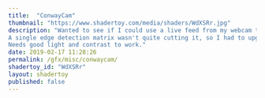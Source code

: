 ```yaml
---
title:  "ConwayCam"
thumbnail: "https://www.shadertoy.com/media/shaders/WdXSRr.jpg"
description: "Wanted to see if I could use a live feed from my webcam to create cells in GoL.
A single edge detection matrix wasn't quite cutting it, so I had to upgrade to Sobel, which seems to work well.
Needs good light and contrast to work."
date: 2019-02-17 11:28:26
permalink: /gfx/misc/conwaycam/
shadertoy_id: "WdXSRr" 
layout: shadertoy
published: false
---
```

